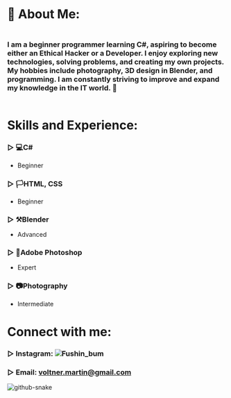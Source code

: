 <!-- About me Section -->
# 👻 About Me:
 ### <br>I am a beginner programmer learning C#, aspiring to become either an Ethical Hacker or a Developer. I enjoy exploring new technologies, solving problems, and creating my own projects. My hobbies include photography, 3D design in Blender, and programming. I am constantly striving to improve and expand my knowledge in the IT world. 🚀<br><br>

# Skills and Experience:
 ### ▷ 💻C# <br>
 - Beginner<br>
### ▷ 🏳️HTML, CSS <br>
- Beginner<br>
### ▷ ⚒️Blender<br>
- Advanced <br>
### ▷ 💯Adobe Photoshop<br>
- Expert <br>
### ▷ 📷Photography <br>
- Intermediate <br>

# Connect with me:
### ▷ Instagram: ![Fushin_bum](https://www.instagram.com/fushin_bum/)<br>
### ▷ Email: voltner.martin@gmail.com

![github-snake](https://github.com/user-attachments/assets/e55ec626-8162-4cbc-9f38-4b97e59e1a86)<br>

